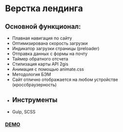 # Верстка лендинга

## Основной функционал:
- Плавная навигация по сайту
- Оптимизирована скорость загрузки
- Индикатор загрузки страницы (preloader)
- Отправка данных с формы на почту
- Таймер обратного отсчета
- Стилизация карты API 2gis
- Анимация с помощью animate.css
- Методология БЭМ
- Сайт отлично отображается на любом устройстве (кроссбраузерность)
- ## Инструменты 
- Gulp, SCSS

[<h3> DEMO </h3>](https://sheyhmansur.github.io/safort/)
